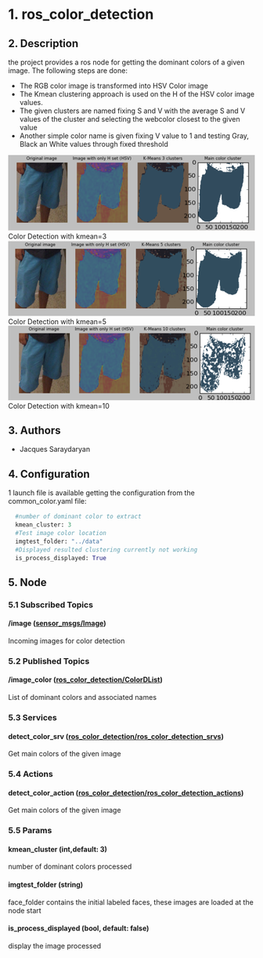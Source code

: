 # 1. ros_color_detection

## 2. Description
the project provides a ros node for getting the dominant colors of a given image. The following steps are done:
  * The RGB color image is transformed into HSV Color image
  * The Kmean clustering approach is used on the H of the HSV color image values.
  * The given clusters are named fixing S and V with the average S and V values of the cluster and selecting the webcolor closest to the given value
  * Another simple color name is given fixing V value to 1 and testing Gray, Black an White values through fixed threshold
  
  ![Image Color Detection kmean 3](img/colorkmean3.png "Image processing steps to extract main colors")
  <br/> Color Detection with kmean=3<br/>
  ![Image Color Detection kmean 5](img/colorkmean5.png "Image processing steps to extract main colors")
  <br/> Color Detection with kmean=5<br/>
  ![Image Color Detection kmean 10](img/colorkmean10.png "Image processing steps to extract main colors")
  <br/> Color Detection with kmean=10<br/>
## 3. Authors
* Jacques Saraydaryan

## 4. Configuration
1 launch file is available getting the configuration from the common_color.yaml file:
```python
  #number of dominant color to extract
  kmean_cluster: 3
  #Test image color location
  imgtest_folder: "../data"
  #Displayed resulted clustering currently not working
  is_process_displayed: True
```

## 5. Node

 ### 5.1  Subscribed Topics

  #### /image ([sensor_msgs/Image](http://docs.ros.org/api/sensor_msgs/html/msg/Image.html))
   Incoming images for color detection
        
 ### 5.2 Published Topics
  #### /image_color ([ros_color_detection/ColorDList](https://github.com/jacques-saraydaryan/ros_color_detection/blob/master/ros_color_detection_msgs/msg/ColorD.msg))
   List of dominant colors and associated names

            
 ### 5.3 Services
  #### detect_color_srv ([ros_color_detection/ros_color_detection_srvs](https://github.com/jacques-saraydaryan/ros_color_detection/blob/master/ros_color_detection_srvs/srv/DetectColorFromImg.srv))
   Get main colors of the given image
  
 ### 5.4 Actions
 #### detect_color_action ([ros_color_detection/ros_color_detection_actions](https://github.com/jacques-saraydaryan/ros_color_detection/blob/master/ros_color_detection_actions/action/DetectColorFromImg.action))
 Get main colors of the given image

### 5.5  Params
 ####  kmean_cluster (int,default: 3)
  number of dominant colors processed
 
 #### imgtest_folder (string)
  face_folder contains the initial labeled faces, these images are loaded at the node start
  
 #### is_process_displayed (bool, default: false) 
  display the image processed
